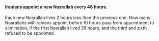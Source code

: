 
#### Iranians appoint a new Nasrallah every 48 hours. 
Each new Nasrallah lives 2 hours less than the previous one. 
How many Nasrallahs will Iranians appoint before 10 hours pass from appointment to elimination, if the first Nasrallah lived 36 hours, and the third and sixth refused to be appointed.
